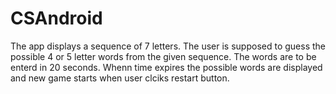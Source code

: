 # CSAndroid

The app displays a sequence of 7 letters. The user is supposed to guess the possible 4 or 5 letter words from the given sequence. The words are to be enterd in 20 seconds. Whenn time expires the possible words are displayed and new game starts when user clciks restart button.
